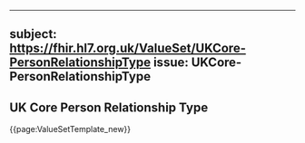 
---
subject: https://fhir.hl7.org.uk/ValueSet/UKCore-PersonRelationshipType
issue: UKCore-PersonRelationshipType
---
## UK Core Person Relationship Type

{{page:ValueSetTemplate_new}}
    
